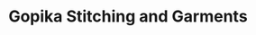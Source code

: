 ---
title: "Gopika Stitching and Garments"
url: /thiruvananthapuram/gopika-stitching-and-garments/
shop: tailor
---